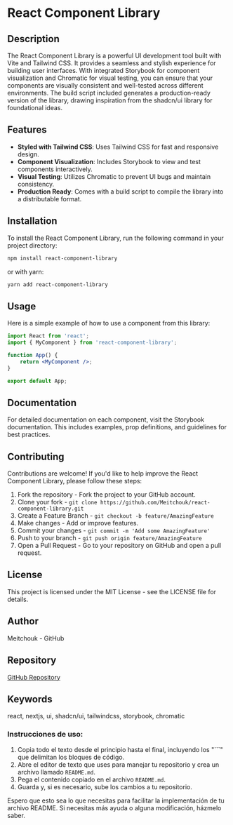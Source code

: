 # React Component Library

## Description

The React Component Library is a powerful UI development tool built with Vite and Tailwind CSS. It provides a seamless and stylish experience for building user interfaces. With integrated Storybook for component visualization and Chromatic for visual testing, you can ensure that your components are visually consistent and well-tested across different environments. The build script included generates a production-ready version of the library, drawing inspiration from the shadcn/ui library for foundational ideas.

## Features

- **Styled with Tailwind CSS**: Uses Tailwind CSS for fast and responsive design.
- **Component Visualization**: Includes Storybook to view and test components interactively.
- **Visual Testing**: Utilizes Chromatic to prevent UI bugs and maintain consistency.
- **Production Ready**: Comes with a build script to compile the library into a distributable format.

## Installation

To install the React Component Library, run the following command in your project directory:

```bash
npm install react-component-library
```

or with yarn:

```bash
yarn add react-component-library
```

## Usage

Here is a simple example of how to use a component from this library:

```jsx
import React from 'react';
import { MyComponent } from 'react-component-library';

function App() {
    return <MyComponent />;
}

export default App;
```

## Documentation

For detailed documentation on each component, visit the Storybook documentation. This includes examples, prop definitions, and guidelines for best practices.

## Contributing

Contributions are welcome! If you'd like to help improve the React Component Library, please follow these steps:

1. Fork the repository - Fork the project to your GitHub account.
2. Clone your fork - `git clone https://github.com/Meitchouk/react-component-library.git`
3. Create a Feature Branch - `git checkout -b feature/AmazingFeature`
4. Make changes - Add or improve features.
5. Commit your changes - `git commit -m 'Add some AmazingFeature'`
6. Push to your branch - `git push origin feature/AmazingFeature`
7. Open a Pull Request - Go to your repository on GitHub and open a pull request.

## License

This project is licensed under the MIT License - see the LICENSE file for details.

## Author

Meitchouk - GitHub

## Repository

[GitHub Repository](https://github.com/Meitchouk/react-component-library.git)

## Keywords

react, nextjs, ui, shadcn/ui, tailwindcss, storybook, chromatic

### Instrucciones de uso:

1. Copia todo el texto desde el principio hasta el final, incluyendo los "```" que delimitan los bloques de código.
2. Abre el editor de texto que uses para manejar tu repositorio y crea un archivo llamado `README.md`.
3. Pega el contenido copiado en el archivo `README.md`.
4. Guarda y, si es necesario, sube los cambios a tu repositorio.

Espero que esto sea lo que necesitas para facilitar la implementación de tu archivo README. Si necesitas más ayuda o alguna modificación, házmelo saber.


